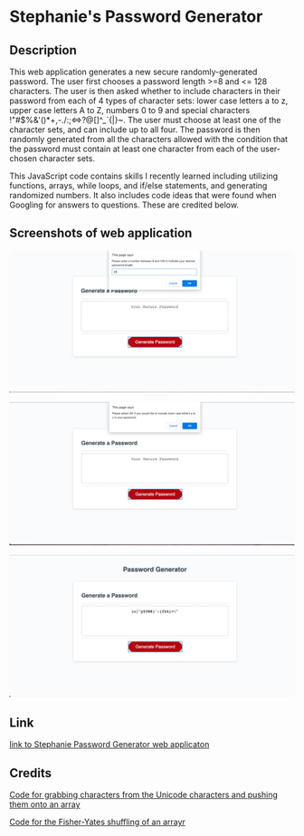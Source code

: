 # Stephanie's Password Generator

## Description 

This web application generates a new secure randomly-generated password. The user first chooses a password length >=8 and <= 128 characters. The user is then asked whether to include characters in their password from each of 4 types of character sets: lower case letters a to z, upper case letters A to Z, numbers 0 to 9 and special characters !"#$%&'()*+,-./:;<=>?@[]\^_`{|}~. The user must choose at least one of the character sets, and can include up to all four. The password is then randomly generated from all the characters allowed with the condition that the password must contain at least one character from each of the user-chosen character sets. 

This JavaScript code contains skills I recently learned including utilizing functions, arrays, while loops, and if/else statements, and generating randomized numbers. It also includes code ideas that were found when Googling for answers to questions. These are credited below. 


## Screenshots of web application

![Screenshot of web applicaton prompting for password length](assets/images/password-generator-screenshot-1.png)

![Screenshot of web applicaton confirming usage of a character set](assets/images/password-generator-screenshot-2.png)

![Screenshot of web applicaton with randomly generated password](assets/images/password-generator-screenshot-3.png)

## Link

[link to Stephanie Password Generator web applicaton](https://sgiel.github.io/generate-password/)


## Credits

[Code for grabbing characters from the Unicode characters and pushing them onto an array](https://gist.github.com/mreigen/fdeafcc08a9e44d976bd6a8db468c496)

[Code for the Fisher-Yates shuffling of an arrayr](https://javascript.info/task/shuffle)



